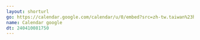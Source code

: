 ```yaml
---
layout: shorturl
go: https://calendar.google.com/calendar/u/0/embed?src=zh-tw.taiwan%23holiday@group.v.calendar.google.com&ctz=Asia/Taipei
name: Calendar google
dt: 240410081750
---
```

